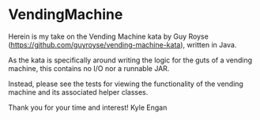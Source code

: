 # VendingMachine

Herein is my take on the Vending Machine kata by Guy Royse (https://github.com/guyroyse/vending-machine-kata), written in Java.

As the kata is specifically around writing the logic for the guts of a vending machine, this contains no I/O nor a runnable JAR.

Instead, please see the tests for viewing the functionality of the vending machine and its associated helper classes.


Thank you for your time and interest!
Kyle Engan
